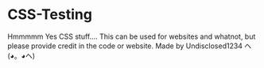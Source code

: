 # CSS-Testing
Hmmmmm 
Yes CSS stuff....
This can be used for websites and whatnot, but please provide credit in the code or website.
Made by Undisclosed1234 ヘ(◕。◕ヘ) 

